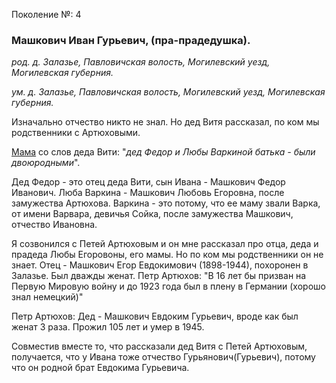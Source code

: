 Поколение №: 4

### Машкович Иван Гурьевич, (пра-прадедушка).

_род. д. Залазье, Павловичская волость, Могилевский уезд, Могилевская губерния._

_ум. д. Залазье, Павловичская волость, Могилевский уезд, Могилевская губерния._

Изначально отчество никто не знал. Но дед Витя рассказал, по ком мы родственники с Артюховыми.

[Мама](/ancestors/7-Новикова-Светлана-Александровна) со слов деда Вити: "_дед Федор и Любы Варкиной батька - были двоюродными_".

Дед Федор - это отец деда Вити, сын Ивана -  Машкович Федор Иванович.
Люба Варкина -  Машкович Любовь Егоровна, после замужества Артюхова. Варкина - это потому, что ее маму 
звали Варка, от имени Варвара, девичья Сойка, после замужества Машкович, отчество Ивановна.

Я созвонился с Петей Артюховым и он мне рассказал про отца, деда и прадеда Любы Егоровоны, его мамы. Но по ком 
мы родственники он не знает. 
Отец - Машкович Егор Евдокимович (1898-1944), похоронен в Залазье. Был дважды женат.
Петр Артюхов: "В 16 лет бы призван на Первую Мировую войну и до 1923 года был в плену в Германии 
(хорошо знал немецкий)"
 
Петр Артюхов: Дед - Машкович Евдоким Гурьевич, вроде как был женат 3 раза. Прожил 105 лет и умер в 1945.

Совместив вместе то, что рассказали дед Витя с Петей Артюховым, получается, что у Ивана тоже отчество 
Гурьянович(Гурьевич), потому что он родной брат Евдокима Гурьевича.
